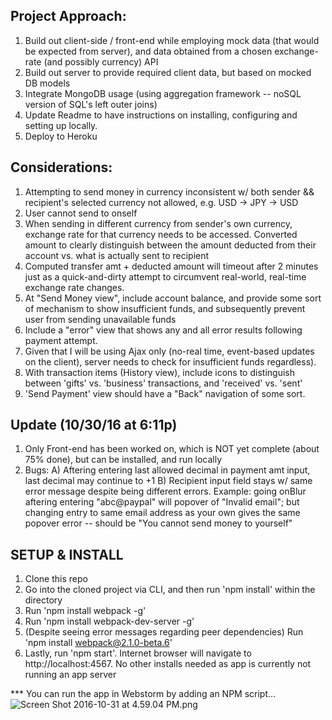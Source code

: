 ## Project Approach:
1. Build out client-side / front-end while employing mock data (that would be expected from server), and data obtained from a chosen exchange-rate (and possibly currency) API
2. Build out server to provide required client data, but based on mocked DB models
3. Integrate MongoDB usage (using aggregation framework -- noSQL version of SQL's left outer joins)
4. Update Readme to have instructions on installing, configuring and setting up locally.
5. Deploy to Heroku

## Considerations:
1. Attempting to send money in currency inconsistent w/ both sender && recipient's selected currency not allowed, e.g. USD -> JPY -> USD
2. User cannot send to onself
3. When sending in different currency from sender's own currency, exchange rate for that currency needs to be accessed.  Converted amount to clearly distinguish between the amount deducted from their account vs. what is actually sent to recipient
4. Computed transfer amt + deducted amount will timeout after 2 minutes just as a quick-and-dirty attempt to circumvent real-world, real-time exchange rate changes. 
5. At "Send Money view", include account balance, and provide some sort of mechanism to show insufficient funds, and subsequently prevent user from sending unavailable funds
6. Include a "error" view that shows any and all error results following payment attempt.
7. Given that I will be using Ajax only (no-real time, event-based updates on the client), server needs to check for insufficient funds regardless).
8. With transaction items (History view), include icons to distinguish between 'gifts' vs. 'business' transactions, and 'received' vs. 'sent'
9. 'Send Payment' view should have a "Back" navigation of some sort.

## Update (10/30/16 at 6:11p)
1. Only Front-end has been worked on, which is NOT yet complete (about 75% done), but can be installed, and run locally
2. Bugs:
  A) Aftering entering last allowed decimal in payment amt input, last decimal may continue to +1
  B) Recipient input field stays w/ same error message despite being different errors.
  Example: going onBlur aftering entering "abc@paypal" will popover of "Invalid email";
   but changing entry to same email address as your own gives the same popover error --
   should be "You cannot send money to yourself"

## SETUP & INSTALL
1. Clone this repo
2. Go into the cloned project via CLI, and then run 'npm install' within the directory
3. Run 'npm install webpack -g'
4. Run 'npm install webpack-dev-server -g'
5. (Despite seeing error messages regarding peer dependencies) Run 'npm install webpack@2.1.0-beta.6'
6. Lastly, run 'npm start'. Internet browser will navigate to http://localhost:4567. No other installs needed as app is currently not running an app server

*** You can run the app in Webstorm by adding an NPM script...
![Screen Shot 2016-10-31 at 4.59.04 PM.png](https://bitbucket.org/repo/xbaz94/images/1407538555-Screen%20Shot%202016-10-31%20at%204.59.04%20PM.png)
